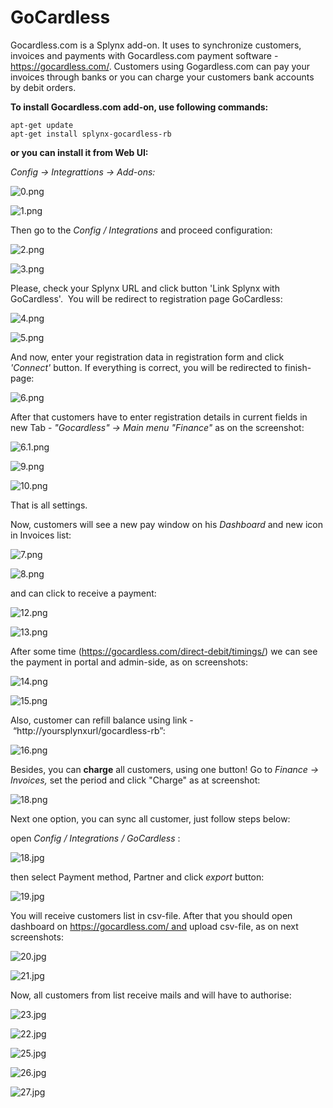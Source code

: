 GoCardless
==========
Gocardless.com is a Splynx add-on. It uses to synchronize customers, invoices and payments with Gocardless.com payment software - https://gocardless.com/. Customers using Gogardless.com can pay your invoices through banks or you can charge your customers bank accounts by debit orders.

**To install Gocardless.com add-on, use following commands:**

```
apt-get update
apt-get install splynx-gocardless-rb
```

**or you can install it from Web UI:**

*Config → Integrattions → Add-ons:*

![0.png](0.png)

![1.png](1.png)


Then go to the *Config / Integrations* and proceed configuration:

![2.png](2.png)

![3.png](3.png)

Please, check your Splynx URL and click button 'Link Splynx with GoCardless'.  You will be redirect to registration page GoCardless:

![4.png](4.png)

![5.png](5.png)

And now, enter your registration data in registration form and click *'Connect'* button. If everything is correct, you will be redirected to finish-page:

![6.png](6.png)

After that customers have to enter registration details in current fields in new Tab - *"Gocardless" → Main menu "Finance"* as on the screenshot:

![6.1.png](6.1.png)

![9.png](9.png)

![10.png](10.png)

That is all settings.

Now, customers will see a new pay window on his *Dashboard* and new icon in Invoices list:

![7.png](7.png)

![8.png](8.png)

and can click to receive a payment:

![12.png](12.png)

![13.png](13.png)

After some time (https://gocardless.com/direct-debit/timings/) we can see the payment in portal and admin-side, as on screenshots:

![14.png](14.png)

![15.png](15.png)

Also, customer can refill balance using link - “http://yoursplynxurl/gocardless-rb”:

![16.png](16.png)

Besides, you can **charge** all customers, using one button! Go to *Finance → Invoices,* set the period and click "Charge" as at screenshot:

![18.png](18.png)

Next one option, you can sync all customer, just follow steps below:

open *Config / Integrations / GoCardless* :

![18.jpg](18.jpg)

then select Payment method, Partner and click *export* button:

![19.jpg](19.jpg)

You will receive customers list in csv-file. After that you should open dashboard on https://gocardless.com/ and upload csv-file, as on next screenshots:

![20.jpg](20.jpg)

![21.jpg](21.jpg)

Now, all customers from list receive mails and will have to authorise:

![23.jpg](23.jpg)

![22.jpg](22.jpg)

![25.jpg](25.jpg)

![26.jpg](26.jpg)

![27.jpg](27.jpg)
